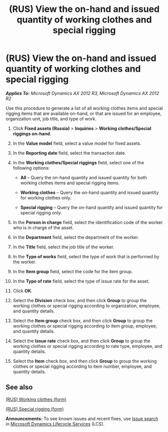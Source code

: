 ﻿---
title: (RUS) View the on-hand and issued quantity of working clothes and special rigging
TOCTitle: (RUS) View the on-hand and issued quantity of working clothes and special rigging
ms:assetid: ea139b58-0c7f-4d62-860f-fa7bbc2c23b2
ms:mtpsurl: https://technet.microsoft.com/en-us/library/JJ923608(v=AX.60)
ms:contentKeyID: 52075448
ms.date: 04/18/2014
mtps_version: v=AX.60
f1_keywords:
- on-hand
- (RUS)
- Russia
- special rigging
- working clothes
---

# (RUS) View the on-hand and issued quantity of working clothes and special rigging 


_**Applies To:** Microsoft Dynamics AX 2012 R3, Microsoft Dynamics AX 2012 R2_

Use this procedure to generate a list of all working clothes items and special rigging items that are available on-hand, or that are issued for an employee, organization unit, job title, and type of work.

1.  Click **Fixed assets (Russia)** \> **Inquiries** \> **Working clothes/Special riggings on-hand**.

2.  In the **Value model** field, select a value model for fixed assets.

3.  In the **Reporting date** field, select the transaction date.

4.  In the **Working clothes/Special riggings** field, select one of the following options:
    
      - **All** – Query the on-hand quantity and issued quantity for both working clothes items and special rigging items.
    
      - **Working clothes** – Query the on-hand quantity and issued quantity for working clothes only.
    
      - **Special rigging** – Query the on-hand quantity and issued quantity for special rigging only.

5.  In the **Person in charge** field, select the identification code of the worker who is in charge of the asset.

6.  In the **Department** field, select the department of the worker.

7.  In the **Title** field, select the job title of the worker.

8.  In the **Type of works** field, select the type of work that is performed by the worker.

9.  In the **Item group** field, select the code for the item group.

10. In the **Type of rate** field, select the type of issue rate for the asset.

11. Click **OK**.

12. Select the **Division** check box, and then click **Group** to group the working clothes or special rigging according to organization, employee, and quantity details.

13. Select the **Item group** check box, and then click **Group** to group the working clothes or special rigging according to item group, employee, and quantity details.

14. Select the **Issue rate** check box, and then click **Group** to group the working clothes or special rigging according to rate type, employee, and quantity details.

15. Select the **Item** check box, and then click **Group** to group the working clothes or special rigging according to item number, employee, and quantity details.

## See also

[(RUS) Working clothes (form)](https://technet.microsoft.com/en-us/library/jj923545\(v=ax.60\))

[(RUS) Special rigging (form)](https://technet.microsoft.com/en-us/library/jj923264\(v=ax.60\))

  
**Announcements:** To see known issues and recent fixes, use [Issue search](http://go.microsoft.com/fwlink/?linkid=389258) in [Microsoft Dynamics Lifecycle Services](http://go.microsoft.com/fwlink/?linkid=306505) (LCS).

